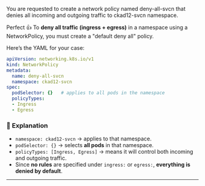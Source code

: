 You are requested to create a network policy named deny-all-svcn that denies all incoming and outgoing traffic to ckad12-svcn namespace.

Perfect 👍 To **deny all traffic (ingress + egress)** in a namespace using a NetworkPolicy, you must create a "default deny all" policy.

Here’s the YAML for your case:

```yaml
apiVersion: networking.k8s.io/v1
kind: NetworkPolicy
metadata:
  name: deny-all-svcn
  namespace: ckad12-svcn
spec:
  podSelector: {}   # applies to all pods in the namespace
  policyTypes:
  - Ingress
  - Egress
```

### 🔎 Explanation

* `namespace: ckad12-svcn` → applies to that namespace.
* `podSelector: {}` → selects **all pods** in that namespace.
* `policyTypes: [Ingress, Egress]` → means it will control both incoming and outgoing traffic.
* Since **no rules** are specified under `ingress:` or `egress:`, **everything is denied by default**.

---
